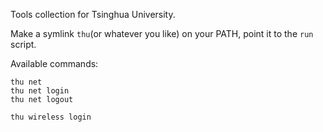 Tools collection for Tsinghua University.

Make a symlink ``thu``(or whatever you like) on your PATH, point it to the ``run`` script.

Available commands:

    thu net
    thu net login
    thu net logout

    thu wireless login
